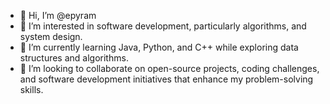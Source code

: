 - 👋 Hi, I’m @epyram
- 👀 I’m interested in software development, particularly algorithms, and system design.
- 🌱 I’m currently learning Java, Python, and C++ while exploring data structures and algorithms.
- 💞️ I’m looking to collaborate on open-source projects, coding challenges, and software development initiatives that enhance my problem-solving skills.


<!---
epyram/epyram is a ✨ special ✨ repository because its `README.md` (this file) appears on your GitHub profile.
You can click the Preview link to take a look at your changes.
--->
